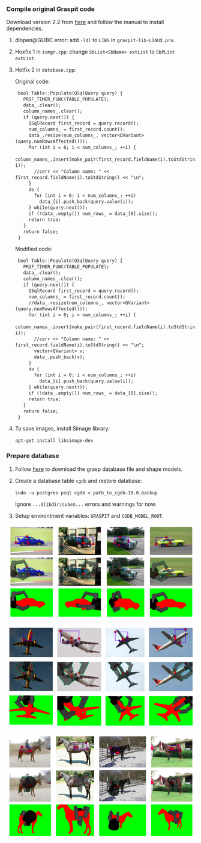 ### Compile original Graspit code
Download version 2.2 from [here](http://sourceforge.net/projects/graspit/) and follow the manual to install dependencies.

1. dlopen@GLIBC error: add `-ldl` to `LIBS` in `graspit-lib-LINUX.pro`.

2. Hoxfix 1 in `ivmgr.cpp`: change `SbList<SbName> extList` to `SbPList extList`.

3. Hotfix 2 in `database.cpp`:
 
    Original code:


        bool Table::Populate(QSqlQuery query) {
          PROF_TIMER_FUNC(TABLE_POPULATE);
          data_.clear();
          column_names_.clear();
          if (query.next()) {
            QSqlRecord first_record = query.record();
            num_columns_ = first_record.count();
            data_.resize(num_columns_, vector<QVariant>(query.numRowsAffected()));
            for (int i = 0; i < num_columns_; ++i) {
              column_names_.insert(make_pair(first_record.fieldName(i).toStdString(), i));
              //cerr << "Column name: " << first_record.fieldName(i).toStdString() << "\n";
            }
            do {
              for (int i = 0; i < num_columns_; ++i) 
                data_[i].push_back(query.value(i));
            } while(query.next());
            if (!data_.empty()) num_rows_ = data_[0].size();
            return true;
          }
          return false;
        }

    Modified code:

        bool Table::Populate(QSqlQuery query) {
          PROF_TIMER_FUNC(TABLE_POPULATE);
          data_.clear();
          column_names_.clear();
          if (query.next()) {
            QSqlRecord first_record = query.record();
            num_columns_ = first_record.count();
            //data_.resize(num_columns_, vector<QVariant>(query.numRowsAffected()));
            for (int i = 0; i < num_columns_; ++i) {
              column_names_.insert(make_pair(first_record.fieldName(i).toStdString(), i));
              //cerr << "Column name: " << first_record.fieldName(i).toStdString() << "\n";
              vector<QVariant> v;
              data_.push_back(v);
            }
            do {
              for (int i = 0; i < num_columns_; ++i) 
                data_[i].push_back(query.value(i));
            } while(query.next());
            if (!data_.empty()) num_rows_ = data_[0].size();
            return true;
          }
          return false;
        }


4. To save images, install Simage library: 
    
    `apt-get install libsimage-dev`


### Prepare database
1. Follow [here](http://grasping.cs.columbia.edu/) to download the grasp database file and shape models.

2. Create a database table `cgdb` and restore database: 
    
    `sudo -u postgres psql cgdb < path_to_cgdb-10.0.backup`
    
    Ignore `...$libdir/cube$...` errors and warnings for now.

3. Setup environtment variables: `GRASPIT` and `CGDB_MODEL_ROOT`.

![Car](https://github.com/minghuam/grasp-search/blob/master/doc/car.png)

![Airplane](https://github.com/minghuam/grasp-search/blob/master/doc/airplane.png)

![Horse](https://github.com/minghuam/grasp-search/blob/master/doc/horse.png)



